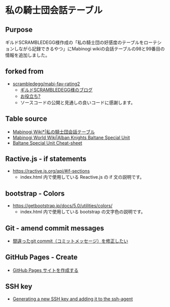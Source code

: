 # 私の騎士団会話テーブル

## Purpose

ギルドSCRAMBLEDEGG様作成の「私の騎士団の好感度のテーブルをローテションしながら記録できるやつ」にMabinogi wikiの会話テーブルの98と99番目の情報を追加しました。


## forked from 

* [scrambledegg/mabi-fav-rating2](https://github.com/scrambledegg/mabi-fav-rating2)
    * [ギルドSCRAMBLEDEGG様のブログ](https://scrambledegg.github.io/)
    * [お役立ち?](https://scrambledegg.github.io/tool/)
    * ソースコードの公開と見通しの良いコードに感謝します。


## Table source

* [Mabinogi Wiki*|私の騎士団会話テーブル](https://wikiwiki.jp/mabinogi/%E7%A7%81%E3%81%AE%E9%A8%8E%E5%A3%AB%E5%9B%A3%E4%BC%9A%E8%A9%B1%E3%83%86%E3%83%BC%E3%83%96%E3%83%AB#vd92c004)
* [Mabinogi World Wiki|Alban Knights Baltane Special Unit](https://wiki.mabinogiworld.com/view/Alban_Knights_Baltane_Special_Unit#Conversations)
* [Baltane Special Unit Cheat-sheet](https://docs.google.com/spreadsheets/d/1_GWTmoYt6uSTQ0vsZ5MP09I7Wol7MuEtcSbYj0iDyLM/pubhtml?nxid=10#)


## Ractive.js - if statements

* https://ractive.js.org/api/#if-sections
    * index.html 内で使用している Reactive.js の if 文の説明です。


## bootstrap - Colors

* https://getbootstrap.jp/docs/5.0/utilities/colors/
    * index.html 内で使用している bootstrap の文字色の説明です。

## Git - amend commit messages

* [間違ったgit commit（コミットメッセージ）を修正したい](https://qiita.com/ymp-a/items/0ed00353cdd5ca9e133c)


## GitHub Pages - Create

* [GitHub Pages サイトを作成する](https://docs.github.com/ja/pages/getting-started-with-github-pages/creating-a-github-pages-site)


## SSH key 

* [Generating a new SSH key and adding it to the ssh-agent](https://docs.github.com/en/authentication/connecting-to-github-with-ssh/generating-a-new-ssh-key-and-adding-it-to-the-ssh-agent)
